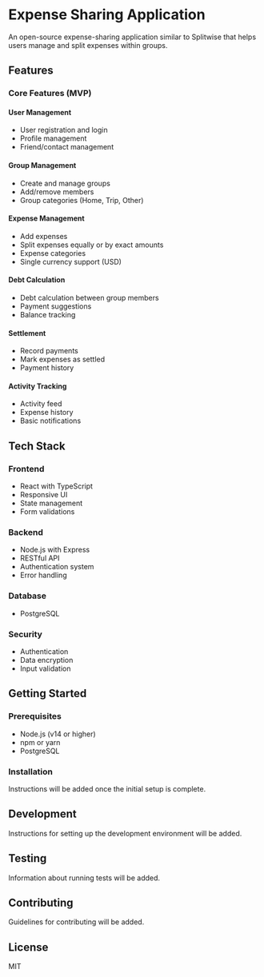 # Expense Sharing Application

An open-source expense-sharing application similar to Splitwise that helps users manage and split expenses within groups.

## Features

### Core Features (MVP)

#### User Management
- User registration and login
- Profile management
- Friend/contact management

#### Group Management
- Create and manage groups
- Add/remove members
- Group categories (Home, Trip, Other)

#### Expense Management
- Add expenses
- Split expenses equally or by exact amounts
- Expense categories
- Single currency support (USD)

#### Debt Calculation
- Debt calculation between group members
- Payment suggestions
- Balance tracking

#### Settlement
- Record payments
- Mark expenses as settled
- Payment history

#### Activity Tracking
- Activity feed
- Expense history
- Basic notifications

## Tech Stack

### Frontend
- React with TypeScript
- Responsive UI
- State management
- Form validations

### Backend
- Node.js with Express
- RESTful API
- Authentication system
- Error handling

### Database
- PostgreSQL

### Security
- Authentication
- Data encryption
- Input validation

## Getting Started

### Prerequisites
- Node.js (v14 or higher)
- npm or yarn
- PostgreSQL

### Installation

Instructions will be added once the initial setup is complete.

## Development

Instructions for setting up the development environment will be added.

## Testing

Information about running tests will be added.

## Contributing

Guidelines for contributing will be added.

## License

MIT